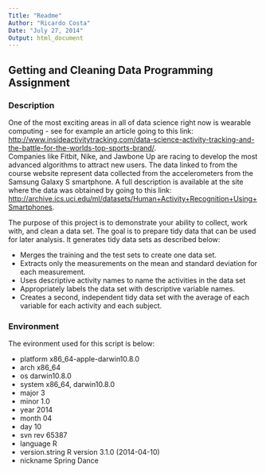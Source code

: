 ```yaml
---
Title: "Readme"
Author: "Ricardo Costa"
Date: "July 27, 2014"
Output: html_document
---
```


## Getting and Cleaning Data Programming Assignment  
### Description  
One of the most exciting areas in all of data science right now is wearable computing - see for example an article going to this link: http://www.insideactivitytracking.com/data-science-activity-tracking-and-the-battle-for-the-worlds-top-sports-brand/.  
Companies like Fitbit, Nike, and Jawbone Up are racing to develop the most advanced algorithms to attract new users. The data linked to from the course website represent data collected from the accelerometers from the Samsung Galaxy S smartphone. A full description is available at the site where the data was obtained by going to this link: http://archive.ics.uci.edu/ml/datasets/Human+Activity+Recognition+Using+Smartphones.  
 
The purpose of this project is to demonstrate your ability to collect, work with, and clean a data set. The goal is to prepare tidy data that can be used for later analysis. It generates tidy data sets as described below: 

- Merges the training and the test sets to create one data set.
- Extracts only the measurements on the mean and standard deviation for each measurement. 
- Uses descriptive activity names to name the activities in the data set
- Appropriately labels the data set with descriptive variable names. 
- Creates a second, independent tidy data set with the average of each variable for each activity and each subject. 

### Environment 
The evironment used for this script is below:  

- platform       x86_64-apple-darwin10.8.0     
- arch           x86_64                        
- os             darwin10.8.0                  
- system         x86_64, darwin10.8.0                                               
- major          3                             
- minor          1.0                           
- year           2014                          
- month          04                            
- day            10                            
- svn rev        65387                         
- language       R                             
- version.string R version 3.1.0 (2014-04-10)  
- nickname       Spring Dance  

